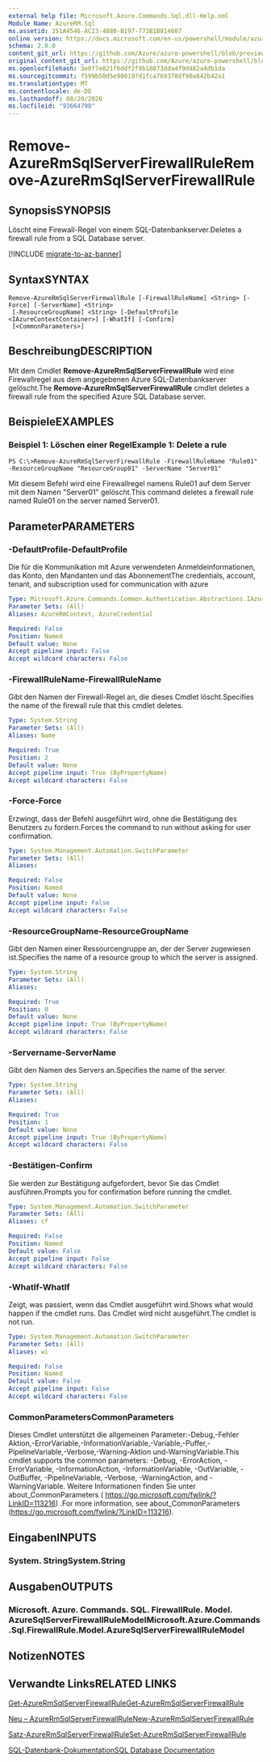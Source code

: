 ```yaml
---
external help file: Microsoft.Azure.Commands.Sql.dll-Help.xml
Module Name: AzureRM.Sql
ms.assetid: 251A4546-AC23-4880-B197-773B1B814607
online version: https://docs.microsoft.com/en-us/powershell/module/azurerm.sql/remove-azurermsqlserverfirewallrule
schema: 2.0.0
content_git_url: https://github.com/Azure/azure-powershell/blob/preview/src/ResourceManager/Sql/Commands.Sql/help/Remove-AzureRmSqlServerFirewallRule.md
original_content_git_url: https://github.com/Azure/azure-powershell/blob/preview/src/ResourceManager/Sql/Commands.Sql/help/Remove-AzureRmSqlServerFirewallRule.md
ms.openlocfilehash: 3e0f7e021f6ddf2f9b18873dda4f9d482a4db1da
ms.sourcegitcommit: f599b50d5e980197d1fca769378df90a842b42a1
ms.translationtype: MT
ms.contentlocale: de-DE
ms.lasthandoff: 08/20/2020
ms.locfileid: "93664798"
---
```

# <span data-ttu-id="99407-101">Remove-AzureRmSqlServerFirewallRule</span><span class="sxs-lookup"><span data-stu-id="99407-101">Remove-AzureRmSqlServerFirewallRule</span></span>

## <span data-ttu-id="99407-102">Synopsis</span><span class="sxs-lookup"><span data-stu-id="99407-102">SYNOPSIS</span></span>
<span data-ttu-id="99407-103">Löscht eine Firewall-Regel von einem SQL-Datenbankserver.</span><span class="sxs-lookup"><span data-stu-id="99407-103">Deletes a firewall rule from a SQL Database server.</span></span>

[!INCLUDE [migrate-to-az-banner](../../includes/migrate-to-az-banner.md)]

## <span data-ttu-id="99407-104">Syntax</span><span class="sxs-lookup"><span data-stu-id="99407-104">SYNTAX</span></span>

```
Remove-AzureRmSqlServerFirewallRule [-FirewallRuleName] <String> [-Force] [-ServerName] <String>
 [-ResourceGroupName] <String> [-DefaultProfile <IAzureContextContainer>] [-WhatIf] [-Confirm]
 [<CommonParameters>]
```

## <span data-ttu-id="99407-105">Beschreibung</span><span class="sxs-lookup"><span data-stu-id="99407-105">DESCRIPTION</span></span>
<span data-ttu-id="99407-106">Mit dem Cmdlet **Remove-AzureRmSqlServerFirewallRule** wird eine Firewallregel aus dem angegebenen Azure SQL-Datenbankserver gelöscht.</span><span class="sxs-lookup"><span data-stu-id="99407-106">The **Remove-AzureRmSqlServerFirewallRule** cmdlet deletes a firewall rule from the specified Azure SQL Database server.</span></span>

## <span data-ttu-id="99407-107">Beispiele</span><span class="sxs-lookup"><span data-stu-id="99407-107">EXAMPLES</span></span>

### <span data-ttu-id="99407-108">Beispiel 1: Löschen einer Regel</span><span class="sxs-lookup"><span data-stu-id="99407-108">Example 1: Delete a rule</span></span>
```
PS C:\>Remove-AzureRmSqlServerFirewallRule -FirewallRuleName "Rule01" -ResourceGroupName "ResourceGroup01" -ServerName "Server01"
```

<span data-ttu-id="99407-109">Mit diesem Befehl wird eine Firewallregel namens Rule01 auf dem Server mit dem Namen "Server01" gelöscht.</span><span class="sxs-lookup"><span data-stu-id="99407-109">This command deletes a firewall rule named Rule01 on the server named Server01.</span></span>

## <span data-ttu-id="99407-110">Parameter</span><span class="sxs-lookup"><span data-stu-id="99407-110">PARAMETERS</span></span>

### <span data-ttu-id="99407-111">-DefaultProfile</span><span class="sxs-lookup"><span data-stu-id="99407-111">-DefaultProfile</span></span>
<span data-ttu-id="99407-112">Die für die Kommunikation mit Azure verwendeten Anmeldeinformationen, das Konto, den Mandanten und das Abonnement</span><span class="sxs-lookup"><span data-stu-id="99407-112">The credentials, account, tenant, and subscription used for communication with azure</span></span>

```yaml
Type: Microsoft.Azure.Commands.Common.Authentication.Abstractions.IAzureContextContainer
Parameter Sets: (All)
Aliases: AzureRmContext, AzureCredential

Required: False
Position: Named
Default value: None
Accept pipeline input: False
Accept wildcard characters: False
```

### <span data-ttu-id="99407-113">-FirewallRuleName</span><span class="sxs-lookup"><span data-stu-id="99407-113">-FirewallRuleName</span></span>
<span data-ttu-id="99407-114">Gibt den Namen der Firewall-Regel an, die dieses Cmdlet löscht.</span><span class="sxs-lookup"><span data-stu-id="99407-114">Specifies the name of the firewall rule that this cmdlet deletes.</span></span>

```yaml
Type: System.String
Parameter Sets: (All)
Aliases: Name

Required: True
Position: 2
Default value: None
Accept pipeline input: True (ByPropertyName)
Accept wildcard characters: False
```

### <span data-ttu-id="99407-115">-Force</span><span class="sxs-lookup"><span data-stu-id="99407-115">-Force</span></span>
<span data-ttu-id="99407-116">Erzwingt, dass der Befehl ausgeführt wird, ohne die Bestätigung des Benutzers zu fordern.</span><span class="sxs-lookup"><span data-stu-id="99407-116">Forces the command to run without asking for user confirmation.</span></span>

```yaml
Type: System.Management.Automation.SwitchParameter
Parameter Sets: (All)
Aliases:

Required: False
Position: Named
Default value: None
Accept pipeline input: False
Accept wildcard characters: False
```

### <span data-ttu-id="99407-117">-ResourceGroupName</span><span class="sxs-lookup"><span data-stu-id="99407-117">-ResourceGroupName</span></span>
<span data-ttu-id="99407-118">Gibt den Namen einer Ressourcengruppe an, der der Server zugewiesen ist.</span><span class="sxs-lookup"><span data-stu-id="99407-118">Specifies the name of a resource group to which the server is assigned.</span></span>

```yaml
Type: System.String
Parameter Sets: (All)
Aliases:

Required: True
Position: 0
Default value: None
Accept pipeline input: True (ByPropertyName)
Accept wildcard characters: False
```

### <span data-ttu-id="99407-119">-Servername</span><span class="sxs-lookup"><span data-stu-id="99407-119">-ServerName</span></span>
<span data-ttu-id="99407-120">Gibt den Namen des Servers an.</span><span class="sxs-lookup"><span data-stu-id="99407-120">Specifies the name of the server.</span></span>

```yaml
Type: System.String
Parameter Sets: (All)
Aliases:

Required: True
Position: 1
Default value: None
Accept pipeline input: True (ByPropertyName)
Accept wildcard characters: False
```

### <span data-ttu-id="99407-121">-Bestätigen</span><span class="sxs-lookup"><span data-stu-id="99407-121">-Confirm</span></span>
<span data-ttu-id="99407-122">Sie werden zur Bestätigung aufgefordert, bevor Sie das Cmdlet ausführen.</span><span class="sxs-lookup"><span data-stu-id="99407-122">Prompts you for confirmation before running the cmdlet.</span></span>

```yaml
Type: System.Management.Automation.SwitchParameter
Parameter Sets: (All)
Aliases: cf

Required: False
Position: Named
Default value: False
Accept pipeline input: False
Accept wildcard characters: False
```

### <span data-ttu-id="99407-123">-WhatIf</span><span class="sxs-lookup"><span data-stu-id="99407-123">-WhatIf</span></span>
<span data-ttu-id="99407-124">Zeigt, was passiert, wenn das Cmdlet ausgeführt wird.</span><span class="sxs-lookup"><span data-stu-id="99407-124">Shows what would happen if the cmdlet runs.</span></span>
<span data-ttu-id="99407-125">Das Cmdlet wird nicht ausgeführt.</span><span class="sxs-lookup"><span data-stu-id="99407-125">The cmdlet is not run.</span></span>

```yaml
Type: System.Management.Automation.SwitchParameter
Parameter Sets: (All)
Aliases: wi

Required: False
Position: Named
Default value: False
Accept pipeline input: False
Accept wildcard characters: False
```

### <span data-ttu-id="99407-126">CommonParameters</span><span class="sxs-lookup"><span data-stu-id="99407-126">CommonParameters</span></span>
<span data-ttu-id="99407-127">Dieses Cmdlet unterstützt die allgemeinen Parameter:-Debug,-Fehler Aktion,-ErrorVariable,-InformationVariable,-Variable,-Puffer,-PipelineVariable,-Verbose,-Warning-Aktion und-WarningVariable.</span><span class="sxs-lookup"><span data-stu-id="99407-127">This cmdlet supports the common parameters: -Debug, -ErrorAction, -ErrorVariable, -InformationAction, -InformationVariable, -OutVariable, -OutBuffer, -PipelineVariable, -Verbose, -WarningAction, and -WarningVariable.</span></span> <span data-ttu-id="99407-128">Weitere Informationen finden Sie unter about_CommonParameters ( https://go.microsoft.com/fwlink/?LinkID=113216) .</span><span class="sxs-lookup"><span data-stu-id="99407-128">For more information, see about_CommonParameters (https://go.microsoft.com/fwlink/?LinkID=113216).</span></span>

## <span data-ttu-id="99407-129">Eingaben</span><span class="sxs-lookup"><span data-stu-id="99407-129">INPUTS</span></span>

### <span data-ttu-id="99407-130">System. String</span><span class="sxs-lookup"><span data-stu-id="99407-130">System.String</span></span>

## <span data-ttu-id="99407-131">Ausgaben</span><span class="sxs-lookup"><span data-stu-id="99407-131">OUTPUTS</span></span>

### <span data-ttu-id="99407-132">Microsoft. Azure. Commands. SQL. FirewallRule. Model. AzureSqlServerFirewallRuleModel</span><span class="sxs-lookup"><span data-stu-id="99407-132">Microsoft.Azure.Commands.Sql.FirewallRule.Model.AzureSqlServerFirewallRuleModel</span></span>

## <span data-ttu-id="99407-133">Notizen</span><span class="sxs-lookup"><span data-stu-id="99407-133">NOTES</span></span>

## <span data-ttu-id="99407-134">Verwandte Links</span><span class="sxs-lookup"><span data-stu-id="99407-134">RELATED LINKS</span></span>

[<span data-ttu-id="99407-135">Get-AzureRmSqlServerFirewallRule</span><span class="sxs-lookup"><span data-stu-id="99407-135">Get-AzureRmSqlServerFirewallRule</span></span>](./Get-AzureRmSqlServerFirewallRule.md)

[<span data-ttu-id="99407-136">Neu – AzureRmSqlServerFirewallRule</span><span class="sxs-lookup"><span data-stu-id="99407-136">New-AzureRmSqlServerFirewallRule</span></span>](./New-AzureRmSqlServerFirewallRule.md)

[<span data-ttu-id="99407-137">Satz-AzureRmSqlServerFirewallRule</span><span class="sxs-lookup"><span data-stu-id="99407-137">Set-AzureRmSqlServerFirewallRule</span></span>](./Set-AzureRmSqlServerFirewallRule.md)

[<span data-ttu-id="99407-138">SQL-Datenbank-Dokumentation</span><span class="sxs-lookup"><span data-stu-id="99407-138">SQL Database Documentation</span></span>](https://docs.microsoft.com/azure/sql-database/)


